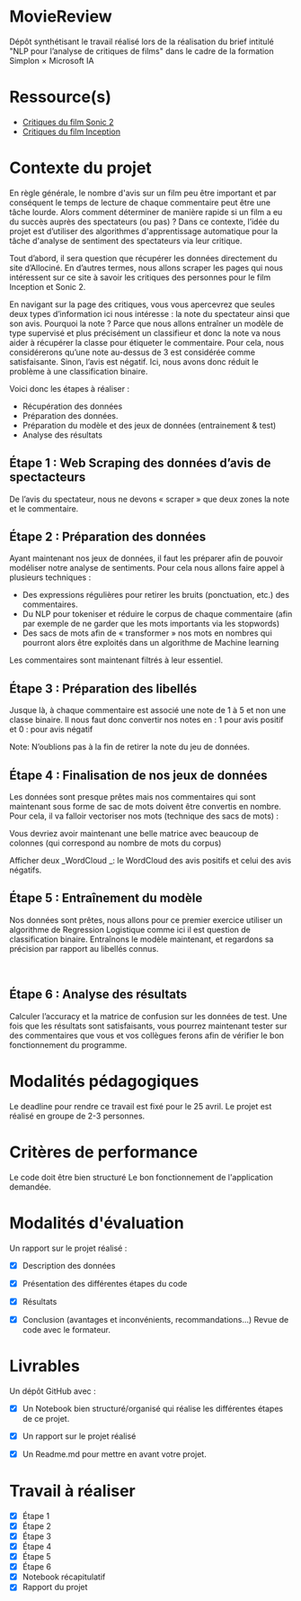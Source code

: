 # MovieReview

Dépôt synthétisant le travail réalisé lors de la réalisation du brief intitulé "NLP pour l’analyse de critiques de films" dans le cadre de la formation Simplon × Microsoft IA 


# Ressource(s)

- [Critiques du film Sonic 2](https://www.allocine.fr/film/fichefilm-281203/critiques/spectateurs/)
- [Critiques du film Inception](https://www.allocine.fr/film/fichefilm-143692/critiques/spectateurs/)


# Contexte du projet

En règle générale, le nombre d'avis sur un film peu être important et par conséquent le temps de lecture de chaque commentaire peut être une tâche lourde. Alors comment déterminer de manière rapide si un film a eu du succès auprès des spectateurs (ou pas) ? Dans ce contexte, l’idée du projet est d’utiliser des algorithmes d'apprentissage automatique pour la tâche d'analyse de sentiment des spectateurs via leur critique.

Tout d’abord, il sera question que récupérer les données directement du site d’Allociné. En d’autres termes, nous allons scraper les pages qui nous intéressent sur ce site à savoir les critiques des personnes pour le film Inception et Sonic 2.

En navigant sur la page des critiques, vous vous apercevrez que seules deux types d’information ici nous intéresse : la note du spectateur ainsi que son avis. Pourquoi la note ? Parce que nous allons entraîner un modèle de type supervisé et plus précisément un classifieur et donc la note va nous aider à récupérer la classe pour étiqueter le commentaire. Pour cela, nous considérerons qu’une note au-dessus de 3 est considérée comme satisfaisante. Sinon, l’avis est négatif. Ici, nous avons donc réduit le problème à une classification binaire.

Voici donc les étapes à réaliser :
- Récupération des données
- Préparation des données.
- Préparation du modèle et des jeux de données (entrainement & test)
- Analyse des résultats


## Étape 1 : Web Scraping des données d’avis de spectacteurs

De l’avis du spectateur, nous ne devons « scraper » que deux zones la note et le commentaire.


## Étape 2 : Préparation des données

Ayant maintenant nos jeux de données, il faut les préparer afin de pouvoir modéliser notre analyse de sentiments. Pour cela nous allons faire appel à plusieurs techniques :
- Des expressions régulières pour retirer les bruits (ponctuation, etc.) des commentaires.
- Du NLP pour tokeniser et réduire le corpus de chaque commentaire (afin par exemple de ne garder que les mots importants via les stopwords)
- Des sacs de mots afin de « transformer » nos mots en nombres qui pourront alors être exploités dans un algorithme de Machine learning

Les commentaires sont maintenant filtrés à leur essentiel.


## Étape 3 : Préparation des libellés

Jusque là, à chaque commentaire est associé une note de 1 à 5 et non une classe binaire. Il nous faut donc convertir nos notes en : 1 pour avis positif et 0 : pour avis négatif

Note: N’oublions pas à la fin de retirer la note du jeu de données.


## ​Étape 4 : Finalisation de nos jeux de données

Les données sont presque prêtes mais nos commentaires qui sont maintenant sous forme de sac de mots doivent être convertis en nombre. Pour cela, il va falloir vectoriser nos mots (technique des sacs de mots) :

Vous devriez avoir maintenant une belle matrice avec beaucoup de colonnes (qui correspond au nombre de mots du corpus)

Afficher deux _WordCloud _: le WordCloud des avis positifs et celui des avis négatifs.


## Étape 5 : Entraînement du modèle

Nos données sont prêtes, nous allons pour ce premier exercice utiliser un algorithme de Regression Logistique comme ici il est question de classification binaire. Entraînons le modèle maintenant, et regardons sa précision par rapport au libellés connus.

​

## Étape 6 : Analyse des résultats

Calculer l’accuracy et la matrice de confusion sur les données de test. Une fois que les résultats sont satisfaisants, vous pourrez maintenant tester sur des commentaires que vous et vos collègues ferons afin de vérifier le bon fonctionnement du programme.

# Modalités pédagogiques

Le deadline pour rendre ce travail est fixé pour le 25 avril. Le projet est réalisé en groupe de 2-3 personnes.


# Critères de performance

Le code doit être bien structuré
Le bon fonctionnement de l'application demandée.


# Modalités d'évaluation

Un rapport sur le projet réalisé :
- [x] Description des données
- [x] Présentation des différentes étapes du code
- [x] Résultats
- [x] Conclusion (avantages et inconvénients, recommandations…)
Revue de code avec le formateur.


# Livrables

Un dépôt GitHub avec : 
- [x] Un Notebook bien structuré/organisé qui réalise les différentes étapes de ce projet. 
- [x] Un rapport sur le projet réalisé
- [x] Un Readme.md pour mettre en avant votre projet.


# Travail à réaliser
- [x] Étape 1
- [x] Étape 2
- [x] Étape 3
- [x] Étape 4
- [x] Étape 5
- [x] Étape 6
- [x] Notebook récapitulatif
- [x] Rapport du projet